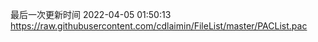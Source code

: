 最后一次更新时间 2022-04-05 01:50:13
https://raw.githubusercontent.com/cdlaimin/FileList/master/PACList.pac

